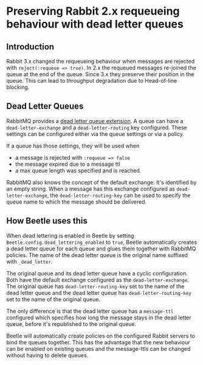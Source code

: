 # Preserving Rabbit 2.x requeueing behaviour with dead letter queues

## Introduction
Rabbit 3.x changed the requeueing behaviour when messages are rejected with `reject(:requeue => true)`. In 2.x the requeued messages re-joined the queue at the end of the queue. Since 3.x they preserve their position in the queue. This can lead to throughput degradation due to Head-of-line blocking.

## Dead Letter Queues
RabbitMQ provides a [dead letter queue extension](https://www.rabbitmq.com/dlx.html). A queue can have a `dead-letter-exchange` and a `dead-letter-routing` key configured. These settings can be configured either via the queue settings or via a policy.

If a queue has those settings, they will be used when

* a message is rejected with `:requeue => false`
* the message expired due to a message ttl
* a max queue length was specified and is reached.

RabbitMQ also knows the concept of the default exchange. It's identified by an empty string. When a message has this exchange configured as `dead-letter-exchange`, the `dead-letter-routing-key` can be used to specify the queue name to which the message should be delivered.

## How Beetle uses this
When dead lettering is enabled in Beetle by setting `Beetle.config.dead_lettering_enabled` to `true`, Beetle automatically creates a dead letter queue for each queue and glues them together with RabbitMQ policies. The name of the dead letter queue is the original name suffixed with `_dead_letter`.

The original queue and its dead letter queue have a cyclic configuration. Both have the default exchange configured as the `dead-letter-exchange`. The original queue has `dead-letter-routing-key` set to the name of the dead letter queue and the dead letter queue has `dead-letter-routing-key` set to the name of the original queue.

The only difference is that the dead letter queue has a `message-ttl` configured which specifies how long the message stays in the dead letter queue, before it's republished to the original queue.

Beetle will automatically create policies on the configured Rabbit servers to bind the queues together. This has the advantage that the new behaviour can be enabled on existing queues and the message-ttls can be changed without having to delete queues.

